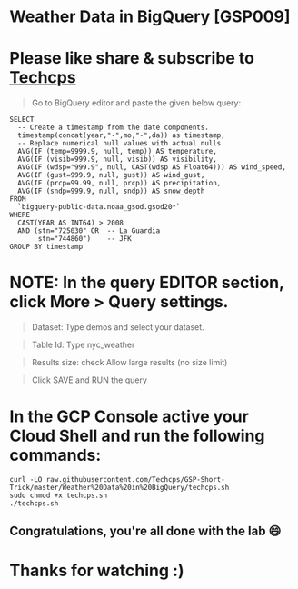 
# Weather Data in BigQuery [GSP009]

# Please like share & subscribe to [Techcps](https://www.youtube.com/@techcps)

> Go to BigQuery editor and paste the given below query:

```
SELECT
  -- Create a timestamp from the date components.
  timestamp(concat(year,"-",mo,"-",da)) as timestamp,
  -- Replace numerical null values with actual nulls
  AVG(IF (temp=9999.9, null, temp)) AS temperature,
  AVG(IF (visib=999.9, null, visib)) AS visibility,
  AVG(IF (wdsp="999.9", null, CAST(wdsp AS Float64))) AS wind_speed,
  AVG(IF (gust=999.9, null, gust)) AS wind_gust,
  AVG(IF (prcp=99.99, null, prcp)) AS precipitation,
  AVG(IF (sndp=999.9, null, sndp)) AS snow_depth
FROM
  `bigquery-public-data.noaa_gsod.gsod20*`
WHERE
  CAST(YEAR AS INT64) > 2008
  AND (stn="725030" OR  -- La Guardia
       stn="744860")    -- JFK
GROUP BY timestamp
```

# NOTE: In the query EDITOR section, click More > Query settings.

> Dataset: Type demos and select your dataset.

> Table Id: Type nyc_weather

> Results size: check Allow large results (no size limit)

> Click SAVE and RUN the query

# In the GCP Console active your Cloud Shell and run the following commands:

```
curl -LO raw.githubusercontent.com/Techcps/GSP-Short-Trick/master/Weather%20Data%20in%20BigQuery/techcps.sh
sudo chmod +x techcps.sh
./techcps.sh
```

## Congratulations, you're all done with the lab 😄

# Thanks for watching :)
